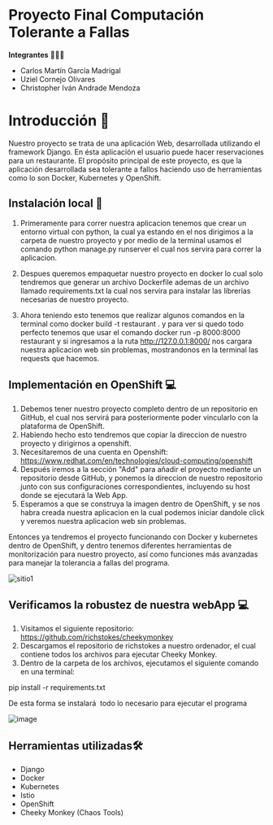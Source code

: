 # Proyecto Final Computación Tolerante a Fallas

**Integrantes** 🧑‍🤝‍🧑 

- Carlos Martín García Madrigal
- Uziel Cornejo Olivares
- Christopher Iván Andrade Mendoza

# Introducción 📝

Nuestro proyecto se trata de una aplicación Web, desarrollada utilizando el framework Django. En ésta aplicación el usuario puede hacer reservaciones para un restaurante.
El propósito principal de este proyecto, es que la aplicación desarrollada sea tolerante a fallos haciendo uso de herramientas como lo son Docker, Kubernetes y OpenShift.

## Instalación local 🔨

1) Primeramente para correr nuestra aplicacion tenemos que crear un entorno virtual con python, la cual ya estando en el nos dirigimos a la carpeta de nuestro proyecto y por medio de la terminal usamos el comando python manage.py runserver el cual nos servira para correr la aplicacion.

2) Despues queremos empaquetar nuestro proyecto en docker lo cual solo tendremos que generar un archivo Dockerfile ademas de un archivo llamado requirements.txt la cual nos servira para instalar las librerias necesarias de nuestro proyecto.

3) Ahora teniendo esto tenemos que realizar algunos comandos en la terminal como docker build -t restaurant . y para ver si quedo todo perfecto tenemos que usar el comando docker run -p 8000:8000 restaurant y si ingresamos a la ruta http://127.0.0.1:8000/ nos cargara nuestra aplicacion web sin problemas, mostrandonos en la terminal las requests que hacemos.


## Implementación en OpenShift 💻

1) Debemos tener nuestro proyecto completo dentro de un repositorio en GitHub, el cual nos servirá para posteriormente poder vincularlo con la plataforma de OpenShift.
2) Habiendo hecho esto tendremos que copiar la direccion de nuestro proyecto y dirigirnos a openshift.
3) Necesitaremos de una cuenta en Openshift: https://www.redhat.com/en/technologies/cloud-computing/openshift
4) Después iremos a la sección "Add" para añadir el proyecto mediante un repositorio desde GitHub, y ponemos la direccion de nuestro repositorio junto con sus configuraciones correspondientes, incluyendo su host donde se ejecutará la Web App.
5) Esperamos a que se construya la imagen dentro de OpenShift, y se nos habra creada nuestra aplicacion en la cual podemos iniciar dandole click y veremos nuestra aplicacion web sin problemas.

Entonces ya tendremos el proyecto funcionando con Docker y kubernetes dentro de OpenShift, y dentro tenemos diferentes herramientas de monitorización para nuestro proyecto, así como funciones más avanzadas para manejar la tolerancia a fallas del programa.

![sitio1](https://user-images.githubusercontent.com/100398389/204075343-711c28d0-ee3d-4b06-89d3-ee319c2b3d2a.jpg)


## Verificamos la robustez de nuestra webApp 💻

1) Visitamos el siguiente repositorio: https://github.com/richstokes/cheekymonkey
2) Descargamos el repositorio de richstokes a nuestro ordenador, el cual contiene todos los archivos para ejecutar Cheeky Monkey.
3) Dentro de la carpeta de los archivos, ejecutamos el siguiente comando en una terminal:

pip install -r requirements.txt

De esta forma se instalará  todo lo necesario para ejecutar el programa

![image](https://user-images.githubusercontent.com/100398389/205412954-d693ff29-577b-42bb-a6d4-7fdea9854ab1.png)


## Herramientas utilizadas🛠

- Django
- Docker
- Kubernetes
- Istio
- OpenShift
- Cheeky Monkey (Chaos Tools)
